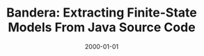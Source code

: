 ---
title: "Bandera: Extracting Finite-State Models From Java Source Code"
date: 2000-01-01
venue: "Proceedings of the 22nd International Conference on on Software Engineering, ICSE 2000, Limerick Ireland, June 4-11, 2000"
paperurl: https://doi.org/10.1145/337180.337234
authors: "James C Corbett, Matthew B Dwyer, John Hatcliff, Shawn Laubach, Corina S Pasareanu, Robby and Hongjun Zheng"
awards: ""
---
